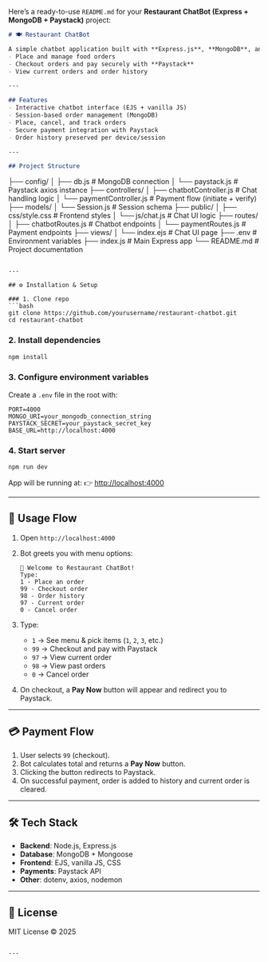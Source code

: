 Here’s a ready-to-use `README.md` for your **Restaurant ChatBot (Express + MongoDB + Paystack)** project:

```markdown
# 🍽️ Restaurant ChatBot

A simple chatbot application built with **Express.js**, **MongoDB**, and **EJS** that allows users to:
- Place and manage food orders
- Checkout orders and pay securely with **Paystack**
- View current orders and order history

---

## Features
- Interactive chatbot interface (EJS + vanilla JS)
- Session-based order management (MongoDB)
- Place, cancel, and track orders
- Secure payment integration with Paystack
- Order history preserved per device/session

---

## Project Structure
```

├── config/
│   ├── db.js                # MongoDB connection
│   └── paystack.js          # Paystack axios instance
├── controllers/
│   ├── chatbotController.js # Chat handling logic
│   └── paymentController.js # Payment flow (initiate + verify)
├── models/
│   └── Session.js           # Session schema
├── public/
│   ├── css/style.css        # Frontend styles
│   └── js/chat.js           # Chat UI logic
├── routes/
│   ├── chatbotRoutes.js     # Chatbot endpoints
│   └── paymentRoutes.js     # Payment endpoints
├── views/
│   └── index.ejs            # Chat UI page
├── .env                     # Environment variables
├── index.js                 # Main Express app
└── README.md                # Project documentation

````

---

## ⚙️ Installation & Setup

### 1. Clone repo
```bash
git clone https://github.com/yourusername/restaurant-chatbot.git
cd restaurant-chatbot
````

### 2. Install dependencies

```bash
npm install
```

### 3. Configure environment variables

Create a `.env` file in the root with:

```env
PORT=4000
MONGO_URI=your_mongodb_connection_string
PAYSTACK_SECRET=your_paystack_secret_key
BASE_URL=http://localhost:4000
```

### 4. Start server

```bash
npm run dev
```

App will be running at:
👉 [http://localhost:4000](http://localhost:4000)

---

## 💬 Usage Flow

1. Open `http://localhost:4000`

2. Bot greets you with menu options:

   ```
   👋 Welcome to Restaurant ChatBot!
   Type:
   1 - Place an order
   99 - Checkout order
   98 - Order history
   97 - Current order
   0 - Cancel order
   ```

3. Type:

   * `1` → See menu & pick items (`1`, `2`, `3`, etc.)
   * `99` → Checkout and pay with Paystack
   * `97` → View current order
   * `98` → View past orders
   * `0` → Cancel order

4. On checkout, a **Pay Now** button will appear and redirect you to Paystack.

---

## 💳 Payment Flow

1. User selects `99` (checkout).
2. Bot calculates total and returns a **Pay Now** button.
3. Clicking the button redirects to Paystack.
4. On successful payment, order is added to history and current order is cleared.

---

## 🛠️ Tech Stack

* **Backend**: Node.js, Express.js
* **Database**: MongoDB + Mongoose
* **Frontend**: EJS, vanilla JS, CSS
* **Payments**: Paystack API
* **Other**: dotenv, axios, nodemon

---

## 📜 License

MIT License © 2025

```

---

